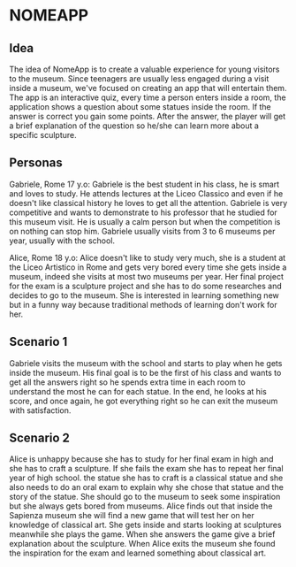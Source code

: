 # NOMEAPP
## Idea
The idea of NomeApp is to create a valuable experience for young visitors to the museum. Since teenagers are usually less engaged during a visit inside a museum, we've focused on creating an app that will entertain them. The app is an interactive quiz, every time a person enters inside a room, the application shows a question about some statues inside the room. If the answer is correct you gain some points. After the answer, the player will get a brief explanation of the question so he/she can learn more about a specific sculpture. 
## Personas 
Gabriele, Rome 17 y.o: Gabriele is the best student in his class, he is smart and loves to study. He attends lectures at the Liceo Classico and even if he doesn't like classical history he loves to get all the attention. Gabriele is very competitive and wants to demonstrate to his professor that he studied for this museum visit. He is usually a calm person but when the competition is on nothing can stop him. Gabriele usually visits from 3 to 6 museums per year, usually with the school.

Alice, Rome 18 y.o: Alice doesn't like to study very much, she is a student at the Liceo Artistico in Rome and gets very bored every time she gets inside a museum, indeed she visits at most two museums per year. Her final project for the exam is a sculpture project and she has to do some researches and decides to go to the museum. She is interested in learning something new but in a funny way because traditional methods of learning don't work for her. 
## Scenario 1
Gabriele visits the museum with the school and starts to play when he gets inside the museum. His final goal is to be the first of his class and wants to get all the answers right so he spends extra time in each room to understand the most he can for each statue. In the end, he looks at his score, and once again, he got everything right so he can exit the museum with satisfaction.
## Scenario 2
Alice is unhappy because she has to study for her final exam in high and she has to craft a sculpture. If she fails the exam she has to repeat her final year of high school. the statue she has to craft is a classical statue and she also needs to do an oral exam to explain why she chose that statue and the story of the statue. She should go to the museum to seek some inspiration but she always gets bored from museums. Alice finds out that inside the Sapienza museum she will find a new game that will test her on her knowledge of classical art. She gets inside and starts looking at sculptures meanwhile she plays the game. When she answers the game give a brief explanation about the sculpture. When Alice exits the museum she found the inspiration for the exam and learned something about classical art. 